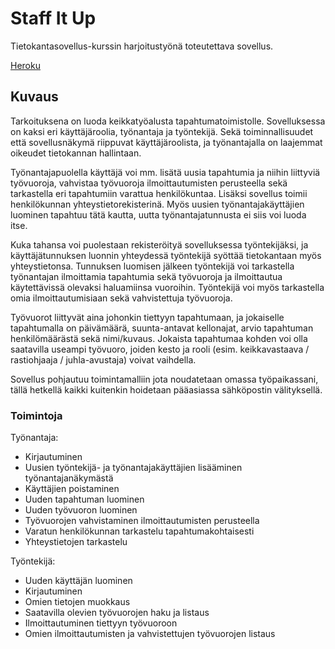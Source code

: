 # Staff It Up

Tietokantasovellus-kurssin harjoitustyönä toteutettava sovellus. 

[Heroku](http://staffitup.herokuapp.com)

## Kuvaus

Tarkoituksena on luoda keikkatyöalusta tapahtumatoimistolle. Sovelluksessa on kaksi eri käyttäjäroolia, työnantaja ja työntekijä. Sekä toiminnallisuudet että sovellusnäkymä riippuvat käyttäjäroolista, ja työnantajalla on laajemmat oikeudet tietokannan hallintaan.

Työnantajapuolella käyttäjä voi mm. lisätä uusia tapahtumia ja niihin liittyviä työvuoroja, vahvistaa työvuoroja ilmoittautumisten perusteella sekä tarkastella eri tapahtumiin varattua henkilökuntaa. Lisäksi sovellus toimii henkilökunnan yhteystietorekisterinä. Myös uusien työnantajakäyttäjien luominen tapahtuu tätä kautta, uutta työnantajatunnusta ei siis voi luoda itse. 

Kuka tahansa voi puolestaan rekisteröityä sovelluksessa työntekijäksi, ja käyttäjätunnuksen luonnin yhteydessä työntekijä syöttää tietokantaan myös yhteystietonsa. Tunnuksen luomisen jälkeen työntekijä voi tarkastella työnantajan ilmoittamia tapahtumia sekä työvuoroja ja ilmoittautua käytettävissä olevaksi haluamiinsa vuoroihin. Työntekijä voi myös tarkastella omia ilmoittautumisiaan sekä vahvistettuja työvuoroja.

Työvuorot liittyvät aina johonkin tiettyyn tapahtumaan, ja jokaiselle tapahtumalla on päivämäärä, suunta-antavat kellonajat, arvio tapahtuman henkilömäärästä sekä nimi/kuvaus. Jokaista tapahtumaa kohden voi olla saatavilla useampi työvuoro, joiden kesto ja rooli (esim. keikkavastaava / rastiohjaaja / juhla-avustaja) voivat vaihdella. 

Sovellus pohjautuu toimintamalliin jota noudatetaan omassa työpaikassani, tällä hetkellä kaikki kuitenkin hoidetaan pääasiassa sähköpostin välityksellä.

### Toimintoja

Työnantaja:
* Kirjautuminen
* Uusien työntekijä- ja työnantajakäyttäjien lisääminen työnantajanäkymästä
* Käyttäjien poistaminen
* Uuden tapahtuman luominen
* Uuden työvuoron luominen
* Työvuorojen vahvistaminen ilmoittautumisten perusteella
* Varatun henkilökunnan tarkastelu tapahtumakohtaisesti
* Yhteystietojen tarkastelu

Työntekijä:
* Uuden käyttäjän luominen
* Kirjautuminen
* Omien tietojen muokkaus
* Saatavilla olevien työvuorojen haku ja listaus 
* Ilmoittautuminen tiettyyn työvuoroon
* Omien ilmoittautumisten ja vahvistettujen työvuorojen listaus
